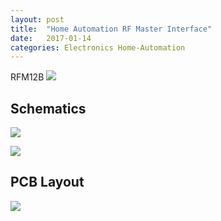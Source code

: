 ```yaml
---
layout: post
title:  "Home Automation RF Master Interface"
date:   2017-01-14
categories: Electronics Home-Automation
---
```


RFM12B
![][rfm12b]

## Schematics

[![][image1]][image1]

[![][image2]][image2]

## PCB Layout

[![][pcb]][pcb]

[rfm12b]: /assets/2017-01-14-RFM12B.jpg
[image1]: /assets/2017-01-14-RFMasterInterface1.png
[image2]: /assets/2017-01-14-RFMasterInterface2.png
[pcb]: /assets/2017-01-14-RFMasterInterface_PCB.png
